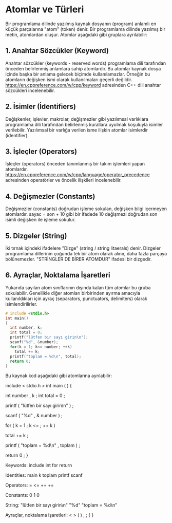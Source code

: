 # Atomlar ve Türleri
Bir programlama dilinde yazılmış kaynak dosyanın (program) anlamlı en küçük parçalarına "atom" (token) denir. Bir programlama dilinde yazılmış bir metin, atomlardan oluşur.
Atomlar aşağıdaki gibi gruplara ayrılabilir:
## 1. Anahtar Sözcükler (Keyword)
Anahtar sözcükler (keywords - reserved words) programlama dili tarafından önceden belirlenmiş anlamlara sahip atomlardır. Bu atomlar kaynak dosya içinde başka bir anlama gelecek biçimde kullanılamazlar. Örneğin bu atomların değişken ismi olarak kullanılmaları geçerli değildir.
https://en.cppreference.com/w/cpp/keyword adresinden C++ dili anahtar sözcükleri incelenebilir.
## 2. İsimler (İdentifiers)
Değişkenler, işlevler, makrolar, değişmezler gibi yazılımsal varlıklara programlama dili
tarafından belirlenmiş kurallara uyulmak koşuluyla isimler verilebilir. Yazılımsal bir varlığa
verilen isme ilişkin atomlar isimlerdir (identifier).
## 3. İşleçler (Operators)
İşleçler (operators) önceden tanımlanmış bir takım işlemleri yapan atomlardır.
https://en.cppreference.com/w/cpp/language/operator_precedence adresinden operatörler ve öncelik ilişkileri incelenebilir.
## 4. Değişmezler (Constants)
Değişmezler (constants) doğrudan işleme sokulan, değişken bilgi içermeyen atomlardır. sayac = son + 10 gibi bir ifadede 10 değişmezi doğrudan son isimli değişken ile işleme sokulur.
## 5. Dizgeler (String)
İki tırnak içindeki ifadelere "Dizge" (string / string litaerals) denir. Dizgeler programlama dillerinin çoğunda tek bir atom olarak alınır, daha fazla parçaya bölünemezler. "STRİNGLER DE BİRER ATOMDUR" ifadesi bir dizgedir.
## 6. Ayraçlar, Noktalama İşaretleri
Yukarıda sayılan atom sınıflarının dışında kalan tüm atomlar bu gruba sokulabilir. Genellikle diğer atomları birbirinden ayırma amacıyla kullanıldıkları için ayraç (separators, punctuators, delimiters) olarak isimlendirilirler.
```cpp
# include <stdio.h>
int main()
{
  int number, k;
  int total = 0;
  printf("lütfen bir sayı girin\n");
  scanf("%d", &number);
  for(k = 1; k<= number; ++k)
    total += k;
  printf("toplam = %d\n", total);
  return 0;
}
```
Bu kaynak kod aşağıdaki gibi atomlarına ayrılabilir:

include         <     stdio.h     >   int    main    (     )      {     

int   number     ,     k     ;    int     total     =     0    ;

printf   (     "lütfen bir sayı girin\n"     )    ;    

scanf    (     "%d"     ,      &    number      )     ;

for     (    k    =    1    ;    k    <=    ;    ++    k   )

total     +=     k   ;

printf    (     "toplam = %d\n"     ,     toplam    )    ;   

return      0     ;    }

Keywords: include int for return

Identities: main k toplam printf scanf

Operators: = <= ++ +=

Constants: 0 1 0

String: "lütfen bir sayı girin\n" "%d" "toplam = %d\n"

Ayraçlar, noktalama işaretleri: < > ( ) , ; { }
